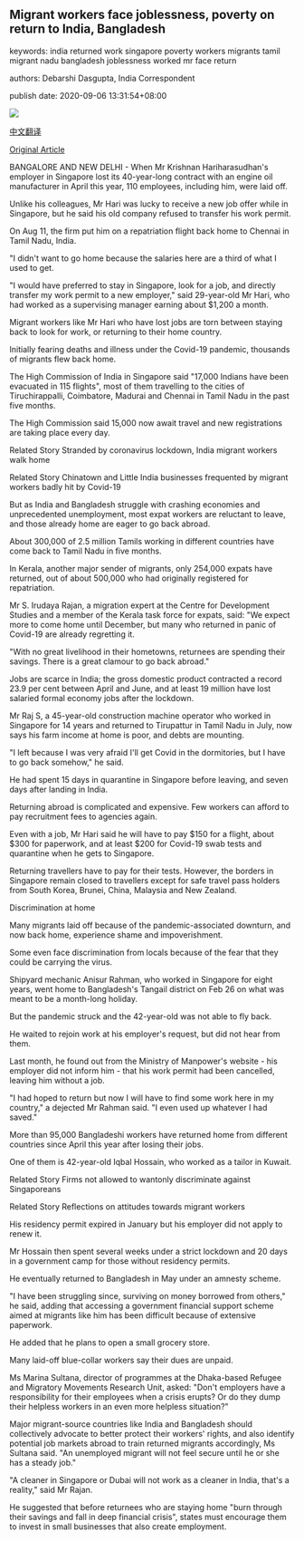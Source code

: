## Migrant workers face joblessness, poverty on return to India, Bangladesh

keywords: india returned work singapore poverty workers migrants tamil migrant nadu bangladesh joblessness worked mr face return

authors: Debarshi Dasgupta, India Correspondent

publish date: 2020-09-06 13:31:54+08:00

![](https://www.straitstimes.com/sites/default/files/styles/x_large/public/articles/2020/09/06/rrindianmigrant0609_0.jpg?itok=431UPY3I)

[中文翻译](Migrant%20workers%20face%20joblessness%2C%20poverty%20on%20return%20to%20India%2C%20Bangladesh_zh.md)

[Original Article](https://www.straitstimes.com/asia/south-asia/indian-migrant-workers-overseas-reluctant-to-leave-while-those-home-are-eager-to)

BANGALORE AND NEW DELHI - When Mr Krishnan Hariharasudhan's employer in Singapore lost its 40-year-long contract with an engine oil manufacturer in April this year, 110 employees, including him, were laid off.

Unlike his colleagues, Mr Hari was lucky to receive a new job offer while in Singapore, but he said his old company refused to transfer his work permit.

On Aug 11, the firm put him on a repatriation flight back home to Chennai in Tamil Nadu, India.

"I didn't want to go home because the salaries here are a third of what I used to get.

"I would have preferred to stay in Singapore, look for a job, and directly transfer my work permit to a new employer," said 29-year-old Mr Hari, who had worked as a supervising manager earning about $1,200 a month.

Migrant workers like Mr Hari who have lost jobs are torn between staying back to look for work, or returning to their home country.

Initially fearing deaths and illness under the Covid-19 pandemic, thousands of migrants flew back home.

The High Commission of India in Singapore said "17,000 Indians have been evacuated in 115 flights", most of them travelling to the cities of Tiruchirappalli, Coimbatore, Madurai and Chennai in Tamil Nadu in the past five months.

The High Commission said 15,000 now await travel and new registrations are taking place every day.

Related Story Stranded by coronavirus lockdown, India migrant workers walk home

Related Story Chinatown and Little India businesses frequented by migrant workers badly hit by Covid-19

But as India and Bangladesh struggle with crashing economies and unprecedented unemployment, most expat workers are reluctant to leave, and those already home are eager to go back abroad.

About 300,000 of 2.5 million Tamils working in different countries have come back to Tamil Nadu in five months.

In Kerala, another major sender of migrants, only 254,000 expats have returned, out of about 500,000 who had originally registered for repatriation.

Mr S. Irudaya Rajan, a migration expert at the Centre for Development Studies and a member of the Kerala task force for expats, said: "We expect more to come home until December, but many who returned in panic of Covid-19 are already regretting it.

"With no great livelihood in their hometowns, returnees are spending their savings. There is a great clamour to go back abroad."

Jobs are scarce in India; the gross domestic product contracted a record 23.9 per cent between April and June, and at least 19 million have lost salaried formal economy jobs after the lockdown.

Mr Raj S, a 45-year-old construction machine operator who worked in Singapore for 14 years and returned to Tirupattur in Tamil Nadu in July, now says his farm income at home is poor, and debts are mounting.

"I left because I was very afraid I'll get Covid in the dormitories, but I have to go back somehow," he said.

He had spent 15 days in quarantine in Singapore before leaving, and seven days after landing in India.

Returning abroad is complicated and expensive. Few workers can afford to pay recruitment fees to agencies again.

Even with a job, Mr Hari said he will have to pay $150 for a flight, about $300 for paperwork, and at least $200 for Covid-19 swab tests and quarantine when he gets to Singapore.

Returning travellers have to pay for their tests. However, the borders in Singapore remain closed to travellers except for safe travel pass holders from South Korea, Brunei, China, Malaysia and New Zealand.

Discrimination at home

Many migrants laid off because of the pandemic-associated downturn, and now back home, experience shame and impoverishment.

Some even face discrimination from locals because of the fear that they could be carrying the virus.

Shipyard mechanic Anisur Rahman, who worked in Singapore for eight years, went home to Bangladesh's Tangail district on Feb 26 on what was meant to be a month-long holiday.

But the pandemic struck and the 42-year-old was not able to fly back.

He waited to rejoin work at his employer's request, but did not hear from them.

Last month, he found out from the Ministry of Manpower's website - his employer did not inform him - that his work permit had been cancelled, leaving him without a job.

"I had hoped to return but now I will have to find some work here in my country," a dejected Mr Rahman said. "I even used up whatever I had saved."

More than 95,000 Bangladeshi workers have returned home from different countries since April this year after losing their jobs.

One of them is 42-year-old Iqbal Hossain, who worked as a tailor in Kuwait.

Related Story Firms not allowed to wantonly discriminate against Singaporeans

Related Story Reflections on attitudes towards migrant workers

His residency permit expired in January but his employer did not apply to renew it.

Mr Hossain then spent several weeks under a strict lockdown and 20 days in a government camp for those without residency permits.

He eventually returned to Bangladesh in May under an amnesty scheme.

"I have been struggling since, surviving on money borrowed from others," he said, adding that accessing a government financial support scheme aimed at migrants like him has been difficult because of extensive paperwork.

He added that he plans to open a small grocery store.

Many laid-off blue-collar workers say their dues are unpaid.

Ms Marina Sultana, director of programmes at the Dhaka-based Refugee and Migratory Movements Research Unit, asked: "Don't employers have a responsibility for their employees when a crisis erupts? Or do they dump their helpless workers in an even more helpless situation?"

Major migrant-source countries like India and Bangladesh should collectively advocate to better protect their workers' rights, and also identify potential job markets abroad to train returned migrants accordingly, Ms Sultana said. "An unemployed migrant will not feel secure until he or she has a steady job."

"A cleaner in Singapore or Dubai will not work as a cleaner in India, that's a reality," said Mr Rajan.

He suggested that before returnees who are staying home "burn through their savings and fall in deep financial crisis", states must encourage them to invest in small businesses that also create employment.